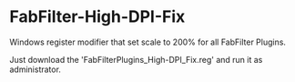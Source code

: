 # FabFilter-High-DPI-Fix
Windows register modifier that set scale to 200% for all FabFilter Plugins.

Just download the 'FabFilterPlugins_High-DPI_Fix.reg' and run it as administrator.
